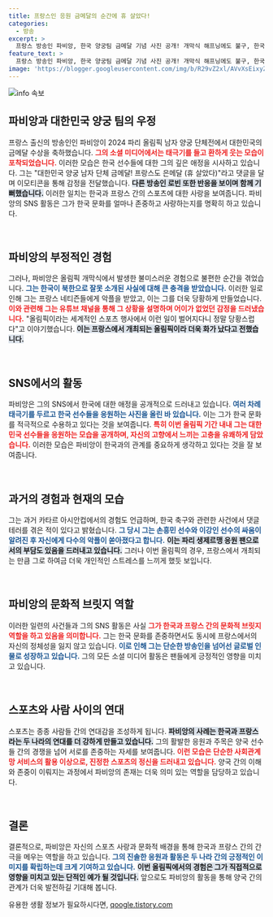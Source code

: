 ```yaml
---
title: 프랑스인 응원 금메달의 순간에 휴 살았다!
categories:
  - 방송
excerpt: >
  프랑스 방송인 파비앙, 한국 양궁팀 금메달 기념 사진 공개! 개막식 해프닝에도 불구, 한국과의 우정 이어가는 그의 유쾌한 반응을 확인하세요!
feature_text: >
  프랑스 방송인 파비앙, 한국 양궁팀 금메달 기념 사진 공개! 개막식 해프닝에도 불구, 한국과의 우정 이어가는 그의 유쾌한 반응을 확인하세요!
image: 'https://blogger.googleusercontent.com/img/b/R29vZ2xl/AVvXsEixyZcFfHzMRdzZMjFBmAUKJYCLCGyLL1o632UiGVXcaFdKo_bkvkuCioo0uUKlGfBVcT3P84aROyZIXSBEx3Aw5nCQ3pTgDom1WDC4m8eifvWiAmWEEVb4x6G_l8C0QH225ldMjyaFvpxGEBGNO37VmDTDMHGhJPq73UglMfDca1-0aw/s1600/blogspot.png'
---
```


<p><img src="https://blogger.googleusercontent.com/img/b/R29vZ2xl/AVvXsEixyZcFfHzMRdzZMjFBmAUKJYCLCGyLL1o632UiGVXcaFdKo_bkvkuCioo0uUKlGfBVcT3P84aROyZIXSBEx3Aw5nCQ3pTgDom1WDC4m8eifvWiAmWEEVb4x6G_l8C0QH225ldMjyaFvpxGEBGNO37VmDTDMHGhJPq73UglMfDca1-0aw/s1600/blogspot.png" alt="info 속보" /></p>

<h2 data-ke-size="size26">파비앙과 대한민국 양궁 팀의 우정</h2>

<p data-ke-size="size16">프랑스 출신의 방송인인 파비앙이 2024 파리 올림픽 남자 양궁 단체전에서 대한민국의 금메달 수상을 축하했습니다. <b><span style="color: #ee2323;">그의 소셜 미디어에서는 태극기를 들고 환하게 웃는 모습이 포착되었습니다.</span></b> 이러한 모습은 한국 선수들에 대한 그의 깊은 애정을 시사하고 있습니다. 그는 "대한민국 양궁 남자 단체 금메달! 프랑스도 은메달 (휴 살았다)"라고 댓글을 달며 이모티콘을 통해 감정을 전달했습니다. <b><span style="background-color: #21538527;">다른 방송인 로빈 또한 반응을 보이며 함께 기뻐했습니다.</span></b> 이러한 일치는 한국과 프랑스 간의 스포츠에 대한 사랑을 보여줍니다. 파비앙의 SNS 활동은 그가 한국 문화를 얼마나 존중하고 사랑하는지를 명확히 하고 있습니다.</p>

<p data-ke-size="size16">&nbsp;</p>

<h2 data-ke-size="size26">파비앙의 부정적인 경험</h2>

<p data-ke-size="size16">그러나, 파비앙은 올림픽 개막식에서 발생한 불미스러운 경험으로 불편한 순간을 겪었습니다. <b><span style="color: #1a5490;">그는 한국이 북한으로 잘못 소개된 사실에 대해 큰 충격을 받았습니다.</span></b> 이러한 일로 인해 그는 프랑스 네티즌들에게 악플을 받았고, 이는 그를 더욱 당황하게 만들었습니다. <b><span style="color: #ee2323;">이와 관련해 그는 유튜브 채널을 통해 그 상황을 설명하며 어이가 없었던 감정을 드러냈습니다.</span></b> "올림픽이라는 세계적인 스포츠 행사에서 이런 일이 벌어지다니 정말 당황스럽다"고 이야기했습니다. <b><span style="background-color: #21538527;">이는 프랑스에서 개최되는 올림픽이라 더욱 화가 났다고 전했습니다.</span></b></p>

<p data-ke-size="size16">&nbsp;</p>

<h2 data-ke-size="size26">SNS에서의 활동</h2>

<p data-ke-size="size16">파비앙은 그의 SNS에서 한국에 대한 애정을 공개적으로 드러내고 있습니다. <b><span style="color: #1a5490;">여러 차례 태극기를 두르고 한국 선수들을 응원하는 사진을 올린 바 있습니다.</span></b> 이는 그가 한국 문화를 적극적으로 수용하고 있다는 것을 보여줍니다. <b><span style="color: #ee2323;">특히 이번 올림픽 기간 내내 그는 대한민국 선수들을 응원하는 모습을 공개하며, 자신의 고향에서 느끼는 고충을 유쾌하게 담았습니다.</span></b> 이러한 모습은 파비앙이 한국과의 관계를 중요하게 생각하고 있다는 것을 잘 보여줍니다.</p>

<p data-ke-size="size16">&nbsp;</p>

<h2 data-ke-size="size26">과거의 경험과 현재의 모습</h2>

<p data-ke-size="size16">그는 과거 카타르 아시안컵에서의 경험도 언급하며, 한국 축구와 관련한 사건에서 댓글 테러를 겪은 적이 있다고 밝혔습니다. <b><span style="color: #1a5490;">그 당시 그는 손흥민 선수와 이강인 선수의 싸움이 알려진 후 자신에게 다수의 악플이 쏟아졌다고 합니다.</span></b> <b><span style="background-color: #21538527;">이는 파리 생제르맹 응원 팬으로서의 부담도 있음을 드러내고 있습니다.</span></b> 그러나 이번 올림픽의 경우, 프랑스에서 개최되는 만큼 그로 하여금 더욱 개인적인 스트레스를 느끼게 했듯 보입니다.</p>

<p data-ke-size="size16">&nbsp;</p>

<h2 data-ke-size="size26">파비앙의 문화적 브릿지 역할</h2>

<p data-ke-size="size16">이러한 일련의 사건들과 그의 SNS 활동은 사실 <b><span style="color: #ee2323;">그가 한국과 프랑스 간의 문화적 브릿지 역할을 하고 있음을 의미합니다.</span></b> 그는 한국 문화를 존중하면서도 동시에 프랑스에서의 자신의 정체성을 잃지 않고 있습니다. <b><span style="color: #1a5490;">이로 인해 그는 단순한 방송인을 넘어선 글로벌 인물로 성장하고 있습니다.</span></b> 그의 모든 소셜 미디어 활동은 팬들에게 긍정적인 영향을 미치고 있습니다.</p>

<p data-ke-size="size16">&nbsp;</p>

<h2 data-ke-size="size26">스포츠와 사람 사이의 연대</h2>

<p data-ke-size="size16">스포츠는 종종 사람들 간의 연대감을 조성하게 됩니다. <b><span style="background-color: #21538527;">파비앙의 사례는 한국과 프랑스라는 두 나라의 연대를 더 강하게 만들고 있습니다.</span></b> 그의 활발한 응원과 주목은 양국 선수들 간의 경쟁을 넘어 서로를 존중하는 자세를 보여줍니다. <b><span style="color: #ee2323;">이런 모습은 단순한 사회관계망 서비스의 활용 이상으로, 진정한 스포츠의 정신을 드러내고 있습니다.</span></b> 양국 간의 이해와 존중이 이뤄지는 과정에서 파비앙의 존재는 더욱 의미 있는 역할을 담당하고 있습니다.</p>

<p data-ke-size="size16">&nbsp;</p>

<h2 data-ke-size="size26">결론</h2>

<p data-ke-size="size16">결론적으로, 파비앙은 자신의 스포츠 사랑과 문화적 배경을 통해 한국과 프랑스 간의 간극을 메우는 역할을 하고 있습니다. <b><span style="color: #1a5490;">그의 진솔한 응원과 활동은 두 나라 간의 긍정적인 이미지를 확립하는데 크게 기여하고 있습니다.</span></b> <b><span style="background-color: #21538527;">이번 올림픽에서의 경험은 그가 직접적으로 영향을 미치고 있는 단적인 예가 될 것입니다.</span></b> 앞으로도 파비앙의 활동을 통해 양국 간의 관계가 더욱 발전하길 기대해 봅니다.</p>
유용한 생활 정보가 필요하시다면, <a href="https://qoogle.tistory.com" rel="dofollow">qoogle.tistory.com</a>


